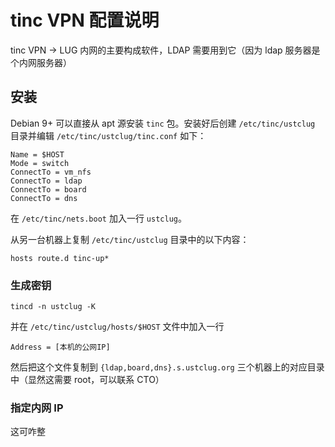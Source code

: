 # tinc VPN 配置说明

tinc VPN → LUG 内网的主要构成软件，LDAP 需要用到它（因为 ldap 服务器是个内网服务器）

## 安装

Debian 9+ 可以直接从 apt 源安装 `tinc` 包。安装好后创建 `/etc/tinc/ustclug` 目录并编辑 `/etc/tinc/ustclug/tinc.conf` 如下：

```text
Name = $HOST
Mode = switch
ConnectTo = vm_nfs
ConnectTo = ldap
ConnectTo = board
ConnectTo = dns
```

在 `/etc/tinc/nets.boot` 加入一行 `ustclug`。

从另一台机器上复制 `/etc/tinc/ustclug` 目录中的以下内容：

```text
hosts route.d tinc-up*
```

### 生成密钥

```shell
tincd -n ustclug -K
```

并在 `/etc/tinc/ustclug/hosts/$HOST` 文件中加入一行

```text
Address = [本机的公网IP]
```

然后把这个文件复制到 `{ldap,board,dns}.s.ustclug.org` 三个机器上的对应目录中（显然这需要 root，可以联系 CTO）

### 指定内网 IP

这可咋整